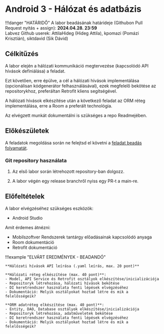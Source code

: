 # Android 3 - Hálózat és adatbázis

!!!danger "HATÁRIDŐ"
	A labor beadásának határideje (Githubon Pull Request nyitás + assign): **2024.04.28. 23:59**  
    Labvez Github userek: AttilaHideg (Hideg Attila), kpomazi (Pomázi Krisztián), siktdavid (Sik Dávid)

## Célkitűzés

A labor elején a hálózati kommunikáció megtervezése (kapcsolódó API hívások definiálása) a feladat. 

Ezt követően, erre épülve, a cél a hálózati hívások implementálása (opcionálisan kódgenerátor felhasználásával), ezek megfelelő bekötése az repositorykhoz, preferáltan Retrofit kliens segítségével.

A hálózati hívások elkészítése után a következő feladat az ORM réteg implementálása, erre a Room a preferált technológia.

Az elvégzett munkát dokumentálni is szükséges a repo Readmejében.

## Előkészületek

A feladatok megoldása során ne felejtsd el követni a [feladat beadás folyamatát](../../tudnivalok/github/GitHub.md).

### Git repository használata

1. Az első labor során létrehozott repository-ban dolgozz.

2. A labor végén egy release branchről nyiss egy PR-t a main-re.

## Előfeltételek 

A labor elvégzéséhez szükséges eszközök: 

- Android Studio

Amit érdemes átnézni:  

- Mobilszoftver Rendszerek tantárgy előadásainak kapcsolódó anyaga
- Room dokumentáció  
- Retrofit dokumentáció  

!!!example "ELVÁRT EREDMÉNYEK - BEADANDÓ" 

    **Hálózati hívások API leírása (.yaml leírás, max. 20 pont)**  

    **Hálózati réteg elkészítése (max. 40 pont)**:  
    - Model, API Service és Retrofit osztályok elkészítése/inicializációja  
    - Repositoryk létrehozása, hálózati hívások bekötése  
    - DI keretrendszer használata fenti lépések elvégzéséhez  
    - Dokumentáció: Melyik osztályokat hoztad létre és mik a felelősségeik?  

    **ORM adatréteg elkészítése (max. 40 pont)**:  
    - Entity, DAO, Database osztályok elkészítése/inicializációja  
    - Repositoryk létrehozása, adatműveletek bekötése  
    - DI keretrendszer használata fenti lépések elvégzéséhez  
    - Dokumentáció: Melyik osztályokat hoztad létre és mik a felelősségeik?  